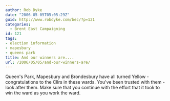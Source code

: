 ```yaml
---
author: Rob Dyke
date: "2006-05-05T05:05:29Z"
guid: http://www.robdyke.com/bec/?p=121
categories:
  - Brent East Campaigning
id: 121
tags:
- election information
- mapesbury
- queens park
title: And our winners are....
url: /2006/05/05/and-our-winners-are/
---
```

Queen's Park, Mapesbury and Brondesbury have all turned Yellow - congratulations to the Cllrs in these wards. You've been trusted with them - look after them. Make sure that you continue with the effort that it took to win the ward as you work the ward.
